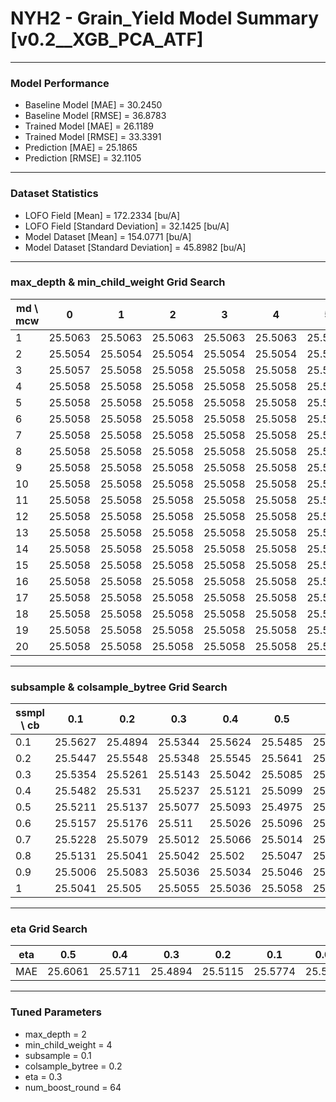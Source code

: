 # NYH2 - Grain_Yield Model Summary [v0.2__XGB_PCA_ATF]

***

### Model Performance

- Baseline Model [MAE] = 30.2450
- Baseline Model [RMSE] = 36.8783
- Trained Model [MAE] = 26.1189
- Trained Model [RMSE] = 33.3391
- Prediction [MAE] = 25.1865
- Prediction [RMSE] = 32.1105
***

### Dataset Statistics

- LOFO Field [Mean] = 172.2334 [bu/A]
- LOFO Field [Standard Deviation] = 32.1425 [bu/A]
- Model Dataset [Mean] = 154.0771 [bu/A]
- Model Dataset [Standard Deviation] = 45.8982 [bu/A]
***

### max_depth & min_child_weight Grid Search

|   md \ mcw |       0 |       1 |       2 |       3 |       4 |       5 |       6 |       7 |       8 |       9 |      10 |      11 |      12 |      13 |      14 |      15 |      16 |      17 |      18 |      19 |      20 |
|------------|---------|---------|---------|---------|---------|---------|---------|---------|---------|---------|---------|---------|---------|---------|---------|---------|---------|---------|---------|---------|---------|
|          1 | 25.5063 | 25.5063 | 25.5063 | 25.5063 | 25.5063 | 25.5063 | 25.5063 | 25.5063 | 25.5063 | 25.5063 | 25.5063 | 25.5063 | 25.5063 | 25.5063 | 25.5063 | 25.5063 | 25.5063 | 25.5063 | 25.5063 | 25.5063 | 25.5063 |
|          2 | 25.5054 | 25.5054 | 25.5054 | 25.5054 | 25.5054 | 25.5054 | 25.5054 | 25.5054 | 25.5054 | 25.5054 | 25.5054 | 25.5054 | 25.5054 | 25.5054 | 25.5054 | 25.5054 | 25.5054 | 25.5054 | 25.5054 | 25.5054 | 25.5054 |
|          3 | 25.5057 | 25.5058 | 25.5058 | 25.5058 | 25.5058 | 25.5058 | 25.5058 | 25.5058 | 25.5058 | 25.5058 | 25.5058 | 25.5058 | 25.5058 | 25.5058 | 25.5058 | 25.5058 | 25.5058 | 25.5058 | 25.5058 | 25.5058 | 25.5058 |
|          4 | 25.5058 | 25.5058 | 25.5058 | 25.5058 | 25.5058 | 25.5058 | 25.5058 | 25.5058 | 25.5058 | 25.5058 | 25.5058 | 25.5058 | 25.5058 | 25.5058 | 25.5058 | 25.5058 | 25.5058 | 25.5058 | 25.5058 | 25.5058 | 25.5058 |
|          5 | 25.5058 | 25.5058 | 25.5058 | 25.5058 | 25.5058 | 25.5058 | 25.5058 | 25.5058 | 25.5058 | 25.5058 | 25.5058 | 25.5058 | 25.5058 | 25.5058 | 25.5058 | 25.5058 | 25.5058 | 25.5058 | 25.5058 | 25.5058 | 25.5058 |
|          6 | 25.5058 | 25.5058 | 25.5058 | 25.5058 | 25.5058 | 25.5058 | 25.5058 | 25.5058 | 25.5058 | 25.5058 | 25.5058 | 25.5058 | 25.5058 | 25.5058 | 25.5058 | 25.5058 | 25.5058 | 25.5058 | 25.5058 | 25.5058 | 25.5058 |
|          7 | 25.5058 | 25.5058 | 25.5058 | 25.5058 | 25.5058 | 25.5058 | 25.5058 | 25.5058 | 25.5058 | 25.5058 | 25.5058 | 25.5058 | 25.5058 | 25.5058 | 25.5058 | 25.5058 | 25.5058 | 25.5058 | 25.5058 | 25.5058 | 25.5058 |
|          8 | 25.5058 | 25.5058 | 25.5058 | 25.5058 | 25.5058 | 25.5058 | 25.5058 | 25.5058 | 25.5058 | 25.5058 | 25.5058 | 25.5058 | 25.5058 | 25.5058 | 25.5058 | 25.5058 | 25.5058 | 25.5058 | 25.5058 | 25.5058 | 25.5058 |
|          9 | 25.5058 | 25.5058 | 25.5058 | 25.5058 | 25.5058 | 25.5058 | 25.5058 | 25.5058 | 25.5058 | 25.5058 | 25.5058 | 25.5058 | 25.5058 | 25.5058 | 25.5058 | 25.5058 | 25.5058 | 25.5058 | 25.5058 | 25.5058 | 25.5058 |
|         10 | 25.5058 | 25.5058 | 25.5058 | 25.5058 | 25.5058 | 25.5058 | 25.5058 | 25.5058 | 25.5058 | 25.5058 | 25.5058 | 25.5058 | 25.5058 | 25.5058 | 25.5058 | 25.5058 | 25.5058 | 25.5058 | 25.5058 | 25.5058 | 25.5058 |
|         11 | 25.5058 | 25.5058 | 25.5058 | 25.5058 | 25.5058 | 25.5058 | 25.5058 | 25.5058 | 25.5058 | 25.5058 | 25.5058 | 25.5058 | 25.5058 | 25.5058 | 25.5058 | 25.5058 | 25.5058 | 25.5058 | 25.5058 | 25.5058 | 25.5058 |
|         12 | 25.5058 | 25.5058 | 25.5058 | 25.5058 | 25.5058 | 25.5058 | 25.5058 | 25.5058 | 25.5058 | 25.5058 | 25.5058 | 25.5058 | 25.5058 | 25.5058 | 25.5058 | 25.5058 | 25.5058 | 25.5058 | 25.5058 | 25.5058 | 25.5058 |
|         13 | 25.5058 | 25.5058 | 25.5058 | 25.5058 | 25.5058 | 25.5058 | 25.5058 | 25.5058 | 25.5058 | 25.5058 | 25.5058 | 25.5058 | 25.5058 | 25.5058 | 25.5058 | 25.5058 | 25.5058 | 25.5058 | 25.5058 | 25.5058 | 25.5058 |
|         14 | 25.5058 | 25.5058 | 25.5058 | 25.5058 | 25.5058 | 25.5058 | 25.5058 | 25.5058 | 25.5058 | 25.5058 | 25.5058 | 25.5058 | 25.5058 | 25.5058 | 25.5058 | 25.5058 | 25.5058 | 25.5058 | 25.5058 | 25.5058 | 25.5058 |
|         15 | 25.5058 | 25.5058 | 25.5058 | 25.5058 | 25.5058 | 25.5058 | 25.5058 | 25.5058 | 25.5058 | 25.5058 | 25.5058 | 25.5058 | 25.5058 | 25.5058 | 25.5058 | 25.5058 | 25.5058 | 25.5058 | 25.5058 | 25.5058 | 25.5058 |
|         16 | 25.5058 | 25.5058 | 25.5058 | 25.5058 | 25.5058 | 25.5058 | 25.5058 | 25.5058 | 25.5058 | 25.5058 | 25.5058 | 25.5058 | 25.5058 | 25.5058 | 25.5058 | 25.5058 | 25.5058 | 25.5058 | 25.5058 | 25.5058 | 25.5058 |
|         17 | 25.5058 | 25.5058 | 25.5058 | 25.5058 | 25.5058 | 25.5058 | 25.5058 | 25.5058 | 25.5058 | 25.5058 | 25.5058 | 25.5058 | 25.5058 | 25.5058 | 25.5058 | 25.5058 | 25.5058 | 25.5058 | 25.5058 | 25.5058 | 25.5058 |
|         18 | 25.5058 | 25.5058 | 25.5058 | 25.5058 | 25.5058 | 25.5058 | 25.5058 | 25.5058 | 25.5058 | 25.5058 | 25.5058 | 25.5058 | 25.5058 | 25.5058 | 25.5058 | 25.5058 | 25.5058 | 25.5058 | 25.5058 | 25.5058 | 25.5058 |
|         19 | 25.5058 | 25.5058 | 25.5058 | 25.5058 | 25.5058 | 25.5058 | 25.5058 | 25.5058 | 25.5058 | 25.5058 | 25.5058 | 25.5058 | 25.5058 | 25.5058 | 25.5058 | 25.5058 | 25.5058 | 25.5058 | 25.5058 | 25.5058 | 25.5058 |
|         20 | 25.5058 | 25.5058 | 25.5058 | 25.5058 | 25.5058 | 25.5058 | 25.5058 | 25.5058 | 25.5058 | 25.5058 | 25.5058 | 25.5058 | 25.5058 | 25.5058 | 25.5058 | 25.5058 | 25.5058 | 25.5058 | 25.5058 | 25.5058 | 25.5058 |

***

### subsample & colsample_bytree Grid Search

|   ssmpl \ cb |     0.1 |     0.2 |     0.3 |     0.4 |     0.5 |     0.6 |     0.7 |     0.8 |     0.9 |     1.0 |
|--------------|---------|---------|---------|---------|---------|---------|---------|---------|---------|---------|
|          0.1 | 25.5627 | 25.4894 | 25.5344 | 25.5624 | 25.5485 | 25.5442 | 25.5463 | 25.5555 | 25.5395 | 25.5507 |
|          0.2 | 25.5447 | 25.5548 | 25.5348 | 25.5545 | 25.5641 | 25.5542 | 25.5292 | 25.5543 | 25.5372 | 25.5145 |
|          0.3 | 25.5354 | 25.5261 | 25.5143 | 25.5042 | 25.5085 | 25.5097 | 25.5056 | 25.5142 | 25.5119 | 25.5149 |
|          0.4 | 25.5482 | 25.531  | 25.5237 | 25.5121 | 25.5099 | 25.5141 | 25.5082 | 25.5108 | 25.5069 | 25.5105 |
|          0.5 | 25.5211 | 25.5137 | 25.5077 | 25.5093 | 25.4975 | 25.5117 | 25.4978 | 25.504  | 25.5039 | 25.5023 |
|          0.6 | 25.5157 | 25.5176 | 25.511  | 25.5026 | 25.5096 | 25.5051 | 25.508  | 25.5    | 25.5019 | 25.4998 |
|          0.7 | 25.5228 | 25.5079 | 25.5012 | 25.5066 | 25.5014 | 25.5018 | 25.5021 | 25.5041 | 25.5074 | 25.5026 |
|          0.8 | 25.5131 | 25.5041 | 25.5042 | 25.502  | 25.5047 | 25.5093 | 25.5094 | 25.5038 | 25.504  | 25.5079 |
|          0.9 | 25.5006 | 25.5083 | 25.5036 | 25.5034 | 25.5046 | 25.5048 | 25.5016 | 25.5003 | 25.5035 | 25.5005 |
|          1   | 25.5041 | 25.505  | 25.5055 | 25.5036 | 25.5058 | 25.5055 | 25.5048 | 25.5045 | 25.5057 | 25.5054 |

***

### eta Grid Search

| eta   |     0.5 |     0.4 |     0.3 |     0.2 |     0.1 |    0.01 |   0.001 |
|-------|---------|---------|---------|---------|---------|---------|---------|
| MAE   | 25.6061 | 25.5711 | 25.4894 | 25.5115 | 25.5774 | 25.5854 | 59.8734 |

***

### Tuned Parameters

- max_depth = 2
- min_child_weight = 4
- subsample = 0.1
- colsample_bytree = 0.2
- eta = 0.3
- num_boost_round = 64
